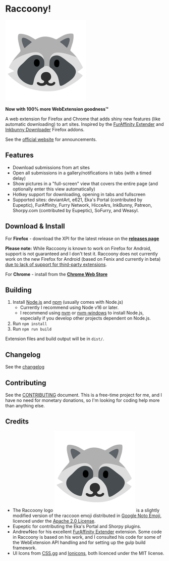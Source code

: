 # Raccoony! 
![Raccoony logo][logo]

**Now with 100% more WebExtension goodness™**

A web extension for Firefox and Chrome that adds shiny new features (like automatic downloading) to art sites. 
Inspired by the [FurAffinity Extender](https://andrewneo.github.io/faextender/) and [Inkbunny Downloader](http://www.humbird0.com/#/addons/inkbunny_downloader) Firefox addons.

See the [official website][website] for announcements.

## Features
- Download submissions from art sites
- Open all submissions in a gallery/notifications in tabs (with a timed delay)
- Show pictures in a "full-screen" view that covers the entire page (and optionally enter this view automatically)
- Hotkey support for downloading, opening in tabs and fullscreen
- Supported sites: deviantArt, e621, Eka's Portal (contributed by Eupeptic), FurAffinity, Furry Network, HicceArs, InkBunny, Patreon, Shorpy.com (contributed by Eupeptic), SoFurry, and Weasyl.

## Download & Install

For **Firefox** - download the XPI for the latest release on the **[releases page](https://github.com/Simon-Tesla/RaccoonyWebEx/releases)**

**Please note:** While Raccoony is known to work on Firefox for Android, support is not guaranteed and I don't test it. Raccoony does not currently work on the new Firefox for Android (based on Fenix and currently in beta) [due to lack of support for third-party extensions](https://blog.mozilla.org/addons/2020/02/11/faq-for-extension-support-in-new-firefox-for-android/).

For **Chrome** - install from the **[Chrome Web Store](https://chrome.google.com/webstore/detail/raccoony-webextension/ejcbnfgeiphhnkmpjggnkkhnbefihelh)** 

## Building
1. Install [Node.js](https://nodejs.org) and [npm](https://www.npmjs.com/) (usually comes with Node.js)
    - Currently I recommend using Node v16 or later.
    - I recommend using [nvm](https://github.com/nvm-sh/nvm) or [nvm-windows](https://github.com/coreybutler/nvm-windows) to install Node.js, especially if you develop other projects dependent on Node.js.
2. Run `npm install`
3. Run `npm run build`

Extension files and build output will be in `dist/`.

## Changelog

See the [changelog](https://github.com/Simon-Tesla/RaccoonyWebEx/blob/master/CHANGELOG.md)

## Contributing

See the [CONTRIBUTING](https://github.com/Simon-Tesla/RaccoonyWebEx/blob/master/CONTRIBUTING.md) document. This is a free-time project for me, and I have no need for monetary donations, so I'm looking for coding help more than anything else. 

## Credits
- The Raccoony logo ![Raccoony logo][logo] is a slightly modified version of the raccoon emoji distributed in [Google Noto Emoji](https://github.com/googlefonts/noto-emoji), licenced under the [Apache 2.0 License](https://github.com/googlefonts/noto-emoji/blob/main/LICENSE).
- Eupeptic for contributing the Eka's Portal and Shorpy plugins.
- AndrewNeo for his excellent [FurAffinity Extender](https://andrewneo.github.io/faextender-chrome/) extension. Some code in Raccoony is based on his work, and I consulted his code for some of the WebExtension API handling and for setting up the gulp build framework.
- UI Icons from [CSS.gg](https://css.gg/) and [Ionicons](https://ionic.io/ionicons), both licenced under the MIT license.

[logo]: ./src/raccoon.svg
[logoauthor]: https://twitter.com/ScruffKerfluff
[website]: http://raccoony.thornvalley.com

